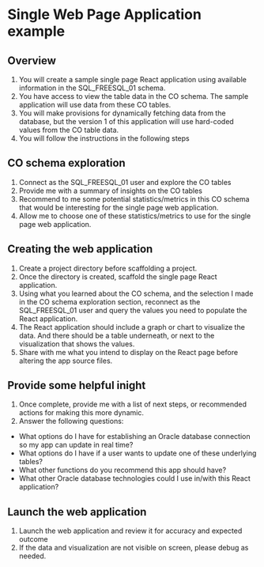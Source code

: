 # Single Web Page Application example

## Overview

1. You will create a sample single page React application using available information in the SQL_FREESQL_01 schema.
2. You have access to view the table data in the CO schema. The sample application will use data from these CO tables. 
3. You will make provisions for dynamically fetching data from the database, but the version 1 of this application will use hard-coded values from the CO table data.
4. You will follow the instructions in the following steps

## CO schema exploration

1. Connect as the SQL_FREESQL_01 user and explore the CO tables
2. Provide me with a summary of insights on the CO tables
3. Recommend to me some potential statistics/metrics in this CO schema that would be interesting for the single page web application. 
4. Allow me to choose one of these statistics/metrics to use for the single page web application.

## Creating the web application

1. Create a project directory before scaffolding a project.
2. Once the directory is created, scaffold the single page React application. 
3. Using what you learned about the CO schema, and the selection I made in the CO schema exploration section, reconnect as the SQL_FREESQL_01 user and query the values you need to populate the React application.
4. The React application should include a graph or chart to visualize the data. And there should be a table underneath, or next to the visualization that shows the values. 
5. Share with me what you intend to display on the React page before altering the app source files.

## Provide some helpful inight 
1. Once complete, provide me with a list of next steps, or recommended actions for making this more dynamic.
2. Answer the following questions: 
  - What options do I have for establishing an Oracle database connection so my app can update in real time? 
  - What options do I have if a user wants to update one of these underlying tables? 
  - What other functions do you recommend this app should have? 
  - What other Oracle database technologies could I use in/with this React application? 

## Launch the web application

1. Launch the web application and review it for accuracy and expected outcome
2. If the data and visualization are not visible on screen, please debug as needed. 
